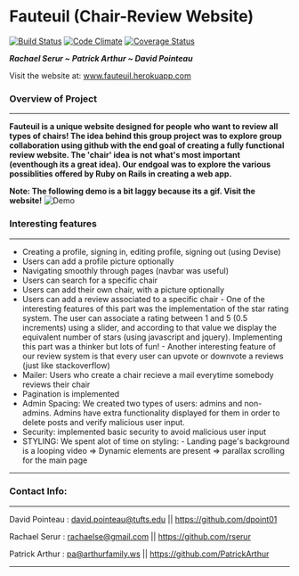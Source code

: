 Fauteuil (Chair-Review Website)
============
[![Build Status](https://travis-ci.org/LaunchAcademy/fauteuil.svg?branch=master)](https://travis-ci.org/LaunchAcademy/fauteuil) [![Code Climate](https://codeclimate.com/github/LaunchAcademy/fauteuil.png)](https://codeclimate.com/github/LaunchAcademy/fauteuil) [![Coverage Status](https://coveralls.io/repos/LaunchAcademy/fauteuil/badge.png)](https://coveralls.io/r/LaunchAcademy/fauteuil)

_**Rachael Serur ~ Patrick Arthur ~ David Pointeau**_

Visit the website at:  www.fauteuil.herokuapp.com 

### Overview of Project

---

**Fauteuil is a unique website designed for people who want to review all types of chairs! The idea behind this group project was to explore group collaboration using github with the end goal of creating a fully functional review website. The 'chair' idea is not what's most important (eventhough its a great idea). Our endgoal was to explore the various possiblities offered by Ruby on Rails in creating a web app.**

**Note: The following demo is a bit laggy because its a gif. Visit the website!**
![Demo](/fauteuil_var/fauteuil.gif)

### Interesting features

---


- Creating a profile, signing in, editing profile, signing out (using Devise)
- Users can add a profile picture optionally
- Navigating smoothly through pages (navbar was useful)
- Users can search for a specific chair
- Users can add their own chair, with a picture optionally
- Users can add a review associated to a specific chair
      - One of the interesting features of this part was the implementation of the star rating system. 
         The user can associate a rating between 1 and 5 (0.5 increments) using a slider, and according to that value
         we display the equivalent number of stars (using javascript and jquery). Implementing this part was a thinker          but lots of fun!
      - Another interesting feature of our review system is that every user can upvote or downvote a reviews 
         (just like stackoverflow)
- Mailer: Users who create a chair recieve a mail everytime somebody reviews their chair
- Pagination is implemented
- Admin Spacing: We created two types of users: admins and non-admins. Admins have extra functionality displayed for
  them in order to delete posts and verify malicious user input. 
- Security: implemented basic security to avoid malicious user input
- STYLING: We spent alot of time on styling:
      - Landing page's background is a looping video
      => Dynamic elements are present
      => parallax scrolling for the main page

---

### Contact Info:

---

David Pointeau : david.pointeau@tufts.edu || https://github.com/dpoint01

Rachael Serur : rachaelse@gmail.com || https://github.com/rserur

Patrick Arthur : pa@arthurfamily.ws || https://github.com/PatrickArthur

---
